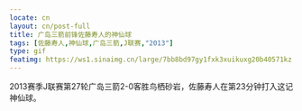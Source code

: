 ```yaml
---
locate: cn
layout: cn/post-full
title: 广岛三箭前锋佐藤寿人的神仙球
tags: [佐藤寿人,神仙球,广岛三箭,J联赛,"2013"]
type: gif
featimg: https://ws1.sinaimg.cn/large/7bb8bd97gy1fxk3xuikuxg20b40571kz.gif
---
```


2013赛季J联赛第27轮广岛三箭2-0客胜鸟栖砂岩，佐藤寿人在第23分钟打入这记神仙球。